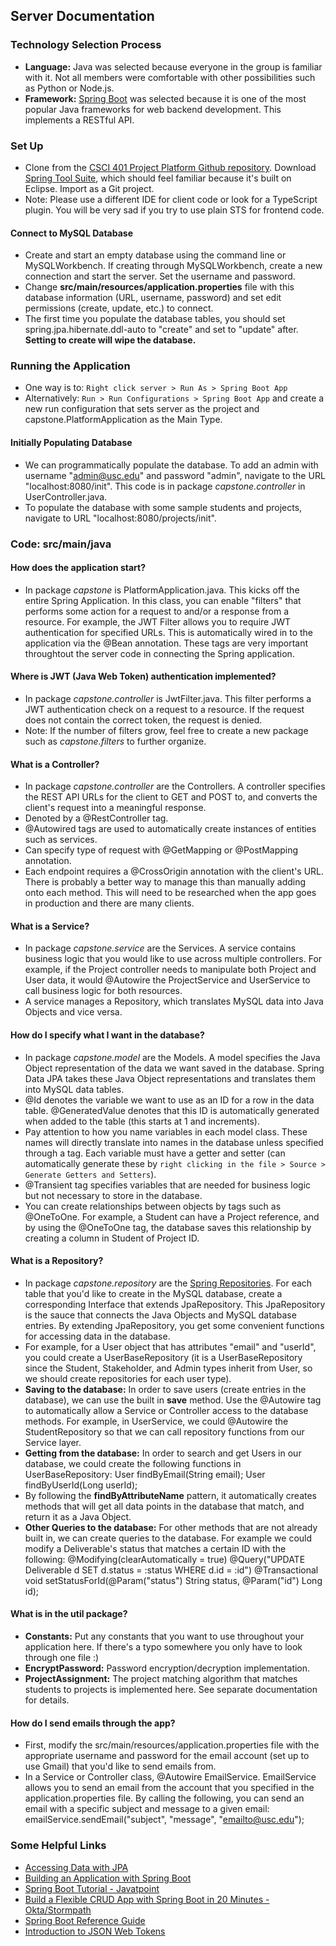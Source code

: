 ## Server Documentation

### Technology Selection Process

- **Language:** Java was selected because everyone in the group is familiar with it. Not all members were comfortable with other possibilities such as Python or Node.js.
- **Framework:** [Spring Boot](https://projects.spring.io/spring-boot/) was selected because it is one of the most popular Java frameworks for web backend development. This implements a RESTful API.

### Set Up
- Clone from the [CSCI 401 Project Platform Github repository](https://github.com/joanhong/csci401-project). Download [Spring Tool Suite](https://spring.io/tools/sts/all), which should feel familiar because it's built on Eclipse. Import as a Git project. 
- Note: Please use a different IDE for client code or look for a TypeScript plugin. You will be very sad if you try to use plain STS for frontend code.

#### Connect to MySQL Database 
- Create and start an empty database using the command line or MySQLWorkbench. If creating through MySQLWorkbench, create a new connection and start the server. Set the username and password.
- Change **src/main/resources/application.properties** file with this database information (URL, username, password) and set edit permissions (create, update, etc.) to connect.
- The first time you populate the database tables, you should set spring.jpa.hibernate.ddl-auto to "create" and set to "update" after. **Setting to create will wipe the database.**

### Running the Application
- One way is to:
`Right click server > Run As > Spring Boot App` 
- Alternatively: 
`Run > Run Configurations > Spring Boot App` and create a new run configuration that sets server as the project and capstone.PlatformApplication as the Main Type.

#### Initially Populating Database
- We can programmatically populate the database. To add an admin  with username "admin@usc.edu" and password "admin", navigate to the URL "localhost:8080/init". This code is in package *capstone.controller* in UserController.java.
- To populate the database with some sample students and projects, navigate to URL "localhost:8080/projects/init".  

### Code: src/main/java

#### How does the application start?

- In package *capstone* is PlatformApplication.java. This kicks off the entire Spring Application. In this class, you can enable "filters" that performs some action for a request to and/or a response from a resource. For example, the JWT Filter allows you to require JWT authentication for specified URLs. This is automatically wired in to the application via the @Bean annotation. These tags are very important throughtout the server code in connecting the Spring application.

#### Where is JWT (Java Web Token) authentication implemented?

- In package *capstone.controller* is JwtFilter.java. This filter performs a JWT authentication check on a request to a resource. If the request does not contain the correct token, the request is denied. 
- Note: If the number of filters grow, feel free to create a new package such as *capstone.filters* to further organize. 

#### What is a Controller?
- In package *capstone.controller* are the Controllers. A controller specifies the REST API URLs for the client to GET and POST to, and converts the client's request into a meaningful response.
- Denoted by a @RestController tag.
- @Autowired tags are used to automatically create instances of entities such as services.
- Can specify type of request with @GetMapping or @PostMapping annotation.
- Each endpoint requires a @CrossOrigin annotation with the client's URL. There is probably a better way to manage this than manually adding onto each method. This will need to be researched when the app goes in production and there are many clients.

#### What is a Service?
- In package *capstone.service* are the Services. A service contains business logic that you would like to use across multiple controllers. For example, if the Project controller needs to manipulate both Project and User data, it would @Autowire the ProjectService and UserService to call business logic for both resources.
- A service manages a Repository, which translates MySQL data into Java Objects and vice versa.

#### How do I specify what I want in the database?
- In package *capstone.model* are the Models. A model specifies the Java Object representation of the data we want saved in the database. Spring Data JPA takes these Java Object representations and translates them into MySQL data tables.
- @Id denotes the variable we want to use as an ID for a row in the data table. @GeneratedValue denotes that this ID is automatically generated when added to the table (this starts at 1 and increments).
- Pay attention to how you name variables in each model class. These names will directly translate into names in the database unless specified through a tag. Each variable must have a getter and setter (can automatically generate these by `right clicking in the file > Source > Generate Getters and Setters`).
- @Transient tag specifies variables that are needed for business logic but not necessary to store in the database.
- You can create relationships between objects by tags such as @OneToOne. For example, a Student can have a Project reference, and by using the @OneToOne tag, the database saves this relationship by creating a column in Student of Project ID.

#### What is a Repository?   
- In package *capstone.repository* are the [Spring Repositories](https://docs.spring.io/spring-data/jpa/docs/1.4.3.RELEASE/reference/html/jpa.repositories.html). For each table that you'd like to create in the MySQL database, create a corresponding Interface that extends JpaRepository. This JpaRepository is the sauce that connects the Java Objects and MySQL database entries. By extending JpaRepository, you get some convenient functions for accessing data in the database.
- For example, for a User object that has attributes "email" and "userId", you could create a UserBaseRepository (it is a UserBaseRepository since the Student, Stakeholder, and Admin types inherit from User, so we should create repositories for each user type).
- **Saving to the database:** In order to save users (create entries in the database), we can use the built in **save** method. Use the @Autowire tag to automatically allow a Service or Controller access to the database methods. For example, in UserService, we could @Autowire the StudentRepository so that we can call repository functions from our Service layer. 
- **Getting from the database:** In order to search and get Users in our database, we could create the following functions in UserBaseRepository:
        User findByEmail(String email);
        User findByUserId(Long userId);
- By following the **findByAttributeName** pattern, it automatically creates methods that will get all data points in the database that match, and return it as a Java Object.
- **Other Queries to the database:** For other methods that are not already built in, we can create queries to the database. For example we could modify a Deliverable's status that matches a certain ID with the following:
        @Modifying(clearAutomatically = true)
        @Query("UPDATE Deliverable d SET d.status = :status WHERE d.id = :id")
        @Transactional
        void setStatusForId(@Param("status") String status, @Param("id") Long id);

#### What is in the util package?
- **Constants:** Put any constants that you want to use throughout your application here. If there's a typo somewhere you only have to look through one file :)
- **EncryptPassword:** Password encryption/decryption implementation.
- **ProjectAssignment:** The project matching algorithm that matches students to projects is implemented here. See separate documentation for details.

#### How do I send emails through the app?
- First, modify the src/main/resources/application.properties file with the appropriate username and password for the email account (set up to use Gmail) that you'd like to send emails from.
- In a Service or Controller class, @Autowire EmailService. EmailService allows you to send an email from the account that you specified in the application.properties file. By calling the following, you can send an email with a specific subject and message to a given email:
        emailService.sendEmail("subject", "message", "emailto@usc.edu");

### Some Helpful Links
- [Accessing Data with JPA](https://spring.io/guides/gs/accessing-data-jpa/)
- [Building an Application with Spring Boot](https://spring.io/guides/gs/spring-boot/)
- [Spring Boot Tutorial - Javatpoint](https://www.javatpoint.com/spring-boot-tutorial)
- [Build a Flexible CRUD App with Spring Boot in 20 Minutes - Okta/Stormpath](https://stormpath.com/blog/tutorial-crud-spring-boot-20-minutes)
- [Spring Boot Reference Guide](https://docs.spring.io/spring-boot/docs/current/reference/htmlsingle/)
- [Introduction to JSON Web Tokens](https://jwt.io/introduction/)
